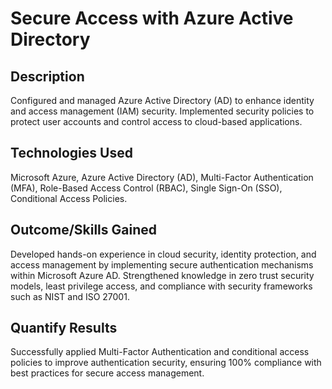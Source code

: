 # Secure Access with Azure Active Directory
## Description
Configured and managed Azure Active Directory (AD) to enhance identity and access management (IAM) security. Implemented security policies to protect user accounts and control access to cloud-based applications.
## Technologies Used
Microsoft Azure, Azure Active Directory (AD), Multi-Factor Authentication (MFA), Role-Based Access Control (RBAC), Single Sign-On (SSO), Conditional Access Policies.
## Outcome/Skills Gained
Developed hands-on experience in cloud security, identity protection, and access management by implementing secure authentication mechanisms within Microsoft Azure AD. Strengthened knowledge in zero trust security models, least privilege access, and compliance with security frameworks such as NIST and ISO 27001.
## Quantify Results
Successfully applied Multi-Factor Authentication and conditional access policies to improve authentication security, ensuring 100% compliance with best practices for secure access management.
